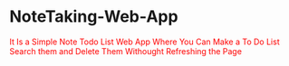 # NoteTaking-Web-App
<p style="color:red;">It Is a Simple Note Todo List Web App Where You Can Make a To Do List Search them and Delete Them Withought Refreshing the Page</p>
